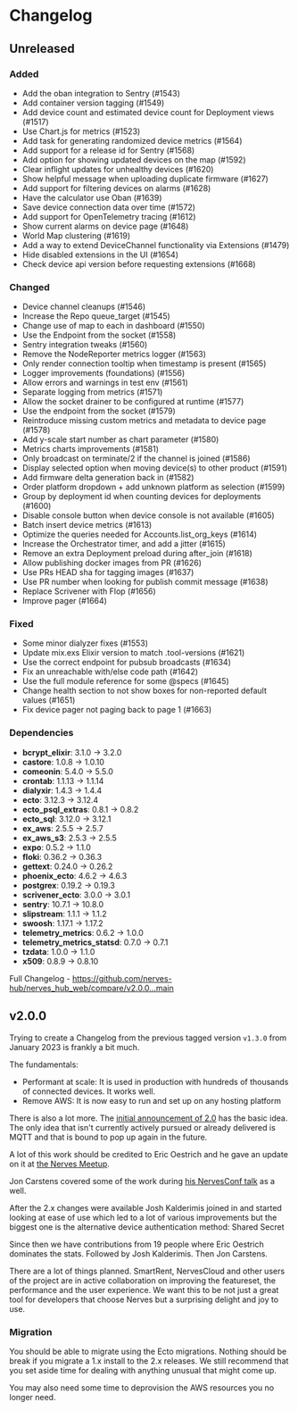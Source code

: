 # Changelog

## Unreleased

### Added

- Add the oban integration to Sentry (#1543)
- Add container version tagging (#1549)
- Add device count and estimated device count for Deployment views (#1517)
- Use Chart.js for metrics (#1523)
- Add task for generating randomized device metrics (#1564)
- Add support for a release id for Sentry (#1568)
- Add option for showing updated devices on the map (#1592)
- Clear inflight updates for unhealthy devices (#1620)
- Show helpful message when uploading duplicate firmware (#1627)
- Add support for filtering devices on alarms (#1628)
- Have the calculator use Oban (#1639)
- Save device connection data over time (#1572)
- Add support for OpenTelemetry tracing (#1612)
- Show current alarms on device page (#1648)
- World Map clustering (#1619)
- Add a way to extend DeviceChannel functionality via Extensions (#1479)
- Hide disabled extensions in the UI (#1654)
- Check device api version before requesting extensions (#1668)

### Changed

- Device channel cleanups (#1546)
- Increase the Repo queue_target (#1545)
- Change use of map to each in dashboard (#1550)
- Use the Endpoint from the socket (#1558)
- Sentry integration tweaks (#1560)
- Remove the NodeReporter metrics logger (#1563)
- Only render connection tooltip when timestamp is present (#1565)
- Logger improvements (foundations) (#1556)
- Allow errors and warnings in test env (#1561)
- Separate logging from metrics (#1571)
- Allow the socket drainer to be configured at runtime (#1577)
- Use the endpoint from the socket (#1579)
- Reintroduce missing custom metrics and metadata to device page (#1578)
- Add y-scale start number as chart parameter (#1580)
- Metrics charts improvements (#1581)
- Only broadcast on terminate/2 if the channel is joined (#1586)
- Display selected option when moving device(s) to other product (#1591)
- Add firmware delta generation back in (#1582)
- Order platform dropdown + add unknown platform as selection (#1599)
- Group by deployment id when counting devices for deployments (#1600)
- Disable console button when device console is not available (#1605)
- Batch insert device metrics (#1613)
- Optimize the queries needed for Accounts.list_org_keys (#1614)
- Increase the Orchestrator timer, and add a jitter (#1615)
- Remove an extra Deployment preload during after_join (#1618)
- Allow publishing docker images from PR (#1626)
- Use PRs HEAD sha for tagging images (#1637)
- Use PR number when looking for publish commit message (#1638)
- Replace Scrivener with Flop (#1656)
- Improve pager (#1664)

### Fixed

- Some minor dialyzer fixes (#1553)
- Update mix.exs Elixir version to match .tool-versions (#1621)
- Use the correct endpoint for pubsub broadcasts (#1634)
- Fix an unreachable with/else code path (#1642)
- Use the full module reference for some @specs (#1645)
- Change health section to not show boxes for non-reported default values (#1651)
- Fix device pager not paging back to page 1 (#1663)

### Dependencies

- **bcrypt_elixir**: 3.1.0 -> 3.2.0
- **castore**: 1.0.8 -> 1.0.10
- **comeonin**: 5.4.0 -> 5.5.0
- **crontab**: 1.1.13 -> 1.1.14
- **dialyxir**: 1.4.3 -> 1.4.4
- **ecto**: 3.12.3 -> 3.12.4
- **ecto_psql_extras**: 0.8.1 -> 0.8.2
- **ecto_sql**: 3.12.0 -> 3.12.1
- **ex_aws**: 2.5.5 -> 2.5.7
- **ex_aws_s3**: 2.5.3 -> 2.5.5
- **expo**: 0.5.2 -> 1.1.0
- **floki**: 0.36.2 -> 0.36.3
- **gettext**: 0.24.0 -> 0.26.2
- **phoenix_ecto**: 4.6.2 -> 4.6.3
- **postgrex**: 0.19.2 -> 0.19.3
- **scrivener_ecto**: 3.0.0 -> 3.0.1
- **sentry**: 10.7.1 -> 10.8.0
- **slipstream**: 1.1.1 -> 1.1.2
- **swoosh**: 1.17.1 -> 1.17.2
- **telemetry_metrics**: 0.6.2 -> 1.0.0
- **telemetry_metrics_statsd**: 0.7.0 -> 0.7.1
- **tzdata**: 1.0.0 -> 1.1.0
- **x509**: 0.8.9 -> 0.8.10

Full Changelog - https://github.com/nerves-hub/nerves_hub_web/compare/v2.0.0...main

## v2.0.0

Trying to create a Changelog from the previous tagged version `v1.3.0` from
January 2023 is frankly a bit much.

The fundamentals:

- Performant at scale: It is used in production with hundreds of thousands of connected devices. It works well.
- Remove AWS: It is now easy to run and set up on any hosting platform

There is also a lot more. The [initial announcement of 2.0](https://elixirforum.com/t/introducing-nerveshub-2-0/55531/5)
has the basic idea. The only idea that isn't currently actively pursued or
already delivered is MQTT and that is bound to pop up again in the future.

A lot of this work should be credited to Eric Oestrich and he gave an update
on it at [the Nerves Meetup](https://www.youtube.com/watch?v=vSYbSTXL26I).

Jon Carstens covered some of the work during
[his NervesConf talk](https://www.youtube.com/watch?v=lHcC9gwk_rg) as a well.

After the 2.x changes were available Josh Kalderimis joined in and started
looking at ease of use which led to a lot of various improvements but the
biggest one is the alternative device authentication method: Shared Secret

Since then we have contributions from 19 people where Eric Oestrich dominates
the stats. Followed by Josh Kalderimis. Then Jon Carstens.

There are a lot of things planned. SmartRent, NervesCloud and other users of
the project are in active collaboration on improving the featureset, the
performance and the user experience. We want this to be not just a great tool
for developers that choose Nerves but a surprising delight and joy to use.

### Migration

You should be able to migrate using the Ecto migrations. Nothing should be
break if you migrate a 1.x install to the 2.x releases. We still recommend
that you set aside time for dealing with anything unusual that might come up.

You may also need some time to deprovision the AWS resources you no longer
need.
